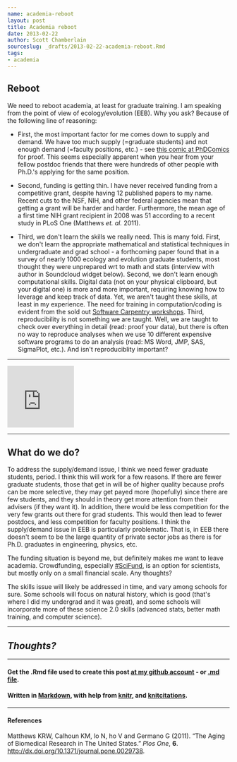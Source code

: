 ```yaml
---
name: academia-reboot
layout: post
title: Academia reboot
date: 2013-02-22
author: Scott Chamberlain
sourceslug: _drafts/2013-02-22-academia-reboot.Rmd
tags: 
- academia
---
```


## Reboot

We need to reboot academia, at least for graduate training. I am speaking from the point of view of ecology/evolution (EEB). Why you ask? Because of the following line of reasoning:

+ First, the most important factor for me comes down to supply and demand. We have too much supply (=graduate students) and not enough demand (=faculty positions, etc.) - see [this comic at PhDComics](http://www.phdcomics.com/comics/archive.php?comicid=911) for proof. This seems especially apparent when you hear from your fellow postdoc friends that there were hundreds of other people with Ph.D.'s applying for the same position. 

+ Second, funding is getting thin. I have never received funding from a competitive grant, despite having 12 published papers to my name. Recent cuts to the NSF, NIH, and other federal agencies mean that getting a grant will be harder and harder. Furthermore, the mean age of a first time NIH grant recipient in 2008 was 51 according to a recent study in PLoS One (Matthews _et. al._ 2011). 

+ Third, we don't learn the skills we really need. This is many fold. First, we don't learn the appropriate mathematical and statistical techniques in undergraduate and grad school - a forthcoming paper found that in a survey of nearly 1000 ecology and evolution graduate students, most thought they were unprepared wrt to math and stats (interview with author in Soundcloud widget below). Second, we don't learn enough computational skills. Digital data (not on your physical clipboard, but your digital one) is more and more important, requiring knowing how to leverage and keep track of data. Yet, we aren't taught these skills, at least in my experience. The need for training in computation/coding is evident from the sold out [Software Carpentry workshops](http://software-carpentry.org/). Third, reproducibility is not something we are taught. Well, we are taught to check over everything in detail (read: proof your data), but there is often no way to reproduce analyses when we use 10 different expensive software programs to do an analysis (read: MS Word, JMP, SAS, SigmaPlot, etc.). And isn't reproduciblity important?

***************

<iframe width="30%" height="140" scrolling="no" frameborder="no" src="https://w.soundcloud.com/player/?url=http%3A%2F%2Fapi.soundcloud.com%2Ftracks%2F78215101&amp;color=ff6600&amp;auto_play=false&amp;show_artwork=false"></iframe>

***************

## What do we do?

To address the supply/demand issue, I think we need fewer graduate students, period. I think this will work for a few reasons. If there are fewer graduate students, those that get in will be of higher quality because profs can be more selective, they may get payed more (hopefully) since there are few students, and they should in theory get more attention from their advisers (if they want it). In addition, there would be less competition for the very few grants out there for grad students.  This would then lead to fewer postdocs, and less competition for faculty positions. I think the supply/demand issue in EEB is particularly problematic. That is, in EEB there doesn't seem to be the large quantity of private sector jobs as there is for Ph.D. graduates in engineering, physics, etc. 

The funding situation is beyond me, but definitely makes me want to leave academia. Crowdfunding, especially [#SciFund](http://scifundchallenge.org/), is an option for scientists, but mostly only on a small financial scale. Any thoughts?

The skills issue will likely be addressed in time, and vary among schools for sure. Some schools will focus on natural history, which is good (that's where I did my undergrad and it was great), and some schools will incorporate more of these science 2.0 skills (advanced stats, better math training, and computer science).

***************

## _Thoughts?_

***************

#### Get the .Rmd file used to create this post [at my github account](https://github.com/sckott/sckott.github.com/tree/master/_drafts/2013-02-22-academia-reboot.Rmd) - or [.md file](https://github.com/sckott/sckott.github.com/tree/master/_posts/2013-02-22-academia-reboot.md).

#### Written in [Markdown](http://daringfireball.net/projects/markdown/), with help from [knitr](http://yihui.name/knitr/), and [knitcitations](https://github.com/cboettig/knitcitations).

***************

#### References
<p>Matthews KRW, Calhoun KM, lo N, ho V and Germano G (2011).
&ldquo;The Aging of Biomedical Research in The United States.&rdquo;
<EM>Plos One</EM>, <B>6</B>.
<a href="http://dx.doi.org/10.1371/journal.pone.0029738">http://dx.doi.org/10.1371/journal.pone.0029738</a>.

